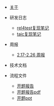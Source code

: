 * [关于](./README.md)


* 研发日志

  * [rel4test复现笔记](./docs/研发日志/rel4test复现笔记.md)
  * [taic复现笔记](./docs/研发日志/taic复现笔记.md)

* 周报

  * [2.17-2.26 周报](./docs/周报/2.17-2.26周报.md)

* 技术文档

* 流程文件
  * [开题报告](./docs/流程文件/开题报告.md)
  * [开题报告pdf](./docs/流程文件/开题报告.pdf)
  * [开题ppt](./docs/流程文件/开题报告.pptx)


